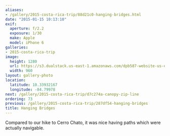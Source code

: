 ```yaml
---
aliases:
- /gallery/2015-costa-rica-trip/88d21c0-hanging-bridges.html
date: "2015-01-15 10:13:10"
exif:
  aperture: f/2.2
  exposure: 1/30
  make: Apple
  model: iPhone 6
galleries:
- 2015-costa-rica-trip
image:
  height: 1280
  url: https://s3.dualstack.us-east-1.amazonaws.com/dpb587-website-us-east-1/asset/gallery/2015-costa-rica-trip/88d21c0-hanging-bridges~1280.jpg
  width: 960
layout: gallery-photo
location:
  latitude: 10.33932167
  longitude: -84.79978
next: /gallery/2015-costa-rica-trip/d7c274a-canopy-zip-line
ordering: 73
previous: /gallery/2015-costa-rica-trip/287df54-hanging-bridges
title: Hanging Bridges
---
```


Compared to our hike to Cerro Chato, it was nice having paths which were actually navigable.
